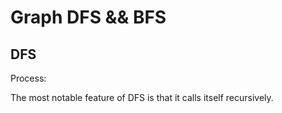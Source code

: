 # Graph DFS && BFS

## DFS

Process:

The most notable feature of DFS is that it calls itself recursively.